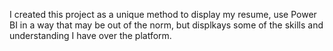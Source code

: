 I created this project as a unique method to display my resume, use Power BI in a way that may be out of the norm, but displkays some of the skills and understanding I have over the platform.
